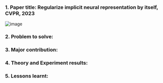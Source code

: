 ### 1. Paper title: Regularize implicit neural representation by itself, CVPR, 2023 
![image](https://github.com/user-attachments/assets/213b0bb2-a8b7-428c-8a8f-5de6e8f9e0a9)
### 2. Problem to solve:

### 3. Major contribution:

### 4. Theory and Experiment results:

### 5. Lessons learnt:
